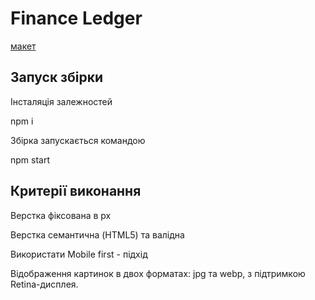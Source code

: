 <h1>Finance Ledger</h1>

<a href="https://www.figma.com/file/pO5RLY8PIMn5u2bERJ6VK9/Land?node-id=3725%3A180
" target="_blank">макет</a>

<h2>Запуск збірки</h2>

<p>Інсталяція залежностей</p>
<p>npm i</p>

<p>Збірка запускається командою</p>
<p>npm start</p>

<h2>Критерії виконання</h2>

<p>Верстка фіксована в рх</p>
<p>Верстка семантична (HTML5) та валідна</p>
<p>Використати Mobile first - підхід</p>
<p>Відображення картинок в двох форматах: jpg та webp, з підтримкою Retina-дисплея.
</p>
